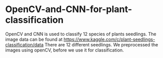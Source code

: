 # OpenCV-and-CNN-for-plant-classification
OpenCV and CNN is used to classify 12 species of plants seedlings.
The image data can be found at https://www.kaggle.com/c/plant-seedlings-classification/data
There are 12 different seedlings. We preprocessed the images using openCV, before we use it for classification. 
